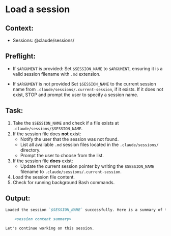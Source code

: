 # Load a session

## Context:
- Sessions: @claude/sessions/

## Preflight:
- If `$ARGUMENT` is provided:
Set `$SESSION_NAME` to `$ARGUMENT`, ensuring it is a valid session filename with `.md` extension.

- If `$ARGUMENT` is not provided
Set `$SESSION_NAME` to the current session name from `.claude/sessions/.current-session`, if it exists.
If it does not exist, STOP and prompt the user to specify a session name.

## Task:
1. Take the `$SESSION_NAME` and check if a file exists at `.claude/sessions/$SESSION_NAME`.
2. If the session file does **not** exist:
   * Notify the user that the session was not found.
   * List all available `.md` session files located in the `.claude/sessions/` directory.
   * Prompt the user to choose from the list.
3. If the session file **does** exist:
   * Update the current session pointer by writing the `$SESSION_NAME` filename to `.claude/sessions/.current-session`.
4. Load the session file content.
5. Check for running background Bash commands.

## Output:
```markdown
Loaded the session `$SESSION_NAME` successfully. Here is a summary of the session:

    <session content summary>

Let's continue working on this session.
```
